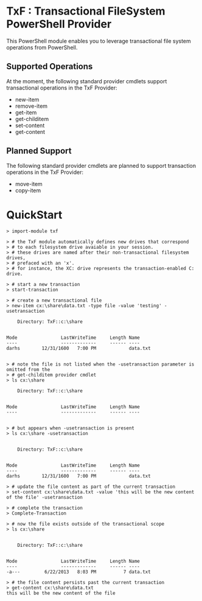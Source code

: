 # TxF : Transactional FileSystem PowerShell Provider

This PowerShell module enables you to leverage transactional file system operations from PowerShell.

## Supported Operations

At the moment, the following standard provider cmdlets support transactional operations in the TxF Provider:

*   new-item
*   remove-item
*   get-item
*   get-childitem
*   set-content
*   get-content

## Planned Support

The following standard provider cmdlets are planned to support transaction operations in the TxF Provider:

*   move-item
*   copy-item

# QuickStart

	> import-module txf
	
	> # the TxF module automatically defines new drives that correspond 
	> # to each filesystem drive avaiable in your session.
    > # these drives are named after their non-transactional filesystem drives,
    > # prefaced with an 'x'.
    > # for instance, the XC: drive represents the transaction-enabled C: drive.
	
	> # start a new transaction	
	> start-transaction
		
	> # create a new transactional file
	> new-item cx:\share\data.txt -type file -value 'testing' -usetransaction
	
	    Directory: TxF::c:\share
	
	
	Mode                LastWriteTime     Length Name
	----                -------------     ------ ----
	darhs        12/31/1600   7:00 PM            data.txt
	
	
	> # note the file is not listed when the -usetransaction parameter is omitted from the 
	> # get-childitem provider cmdlet
	> ls cx:\share
	
	    Directory: TxF::c:\share
	
	
	Mode                LastWriteTime     Length Name
	----                -------------     ------ ----
	
	
	> # but appears when -usetransaction is present
	> ls cx:\share -usetransaction
		
	
	    Directory: TxF::c:\share
	
	
	Mode                LastWriteTime     Length Name
	----                -------------     ------ ----
	darhs        12/31/1600   7:00 PM            data.txt
	
	> # update the file content as part of the current transaction
	> set-content cx:\share\data.txt -value 'this will be the new content of the file' -usetransaction
	
    > # complete the transaction
	> Complete-Transaction
	
	> # now the file exists outside of the transactional scope
	> ls cx:\share
	
	
	    Directory: TxF::c:\share
	
	
	Mode                LastWriteTime     Length Name
	----                -------------     ------ ----
	-a---         6/22/2013   8:03 PM          7 data.txt

    > # the file content persists past the current transaction
	> get-content cx:\share\data.txt 
    this will be the new content of the file
	
